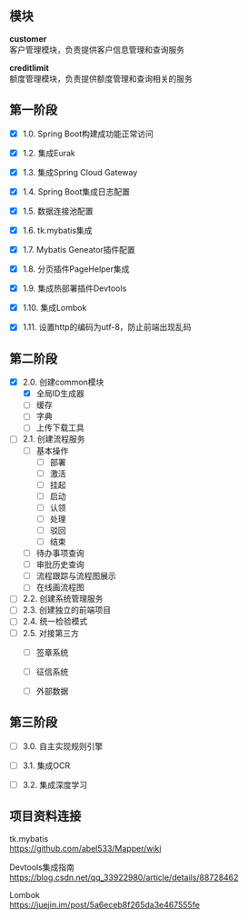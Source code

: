 
## 模块
**customer**       
客户管理模块，负责提供客户信息管理和查询服务

**creditlimit**     
额度管理模块，负责提供额度管理和查询相关的服务


## 第一阶段
- [x] 1.0. Spring Boot构建成功能正常访问
- [x] 1.2. 集成Eurak
- [x] 1.3. 集成Spring Cloud Gateway
- [x] 1.4. Spring Boot集成日志配置
- [x] 1.5. 数据连接池配置
- [x] 1.6. tk.mybatis集成
- [x] 1.7. Mybatis Geneator插件配置
- [x] 1.8. 分页插件PageHelper集成
- [x] 1.9. 集成热部署插件Devtools
- [x] 1.10. 集成Lombok
- [x] 1.11. 设置http的编码为utf-8，防止前端出现乱码


## 第二阶段
- [x] 2.0. 创建common模块
    - [x] 全局ID生成器
    - [ ] 缓存
    - [ ] 字典
    - [ ] 上传下载工具
- [ ] 2.1. 创建流程服务
    - [ ] 基本操作
        - [ ] 部署
        - [ ] 激活
        - [ ] 挂起
        - [ ] 启动
        - [ ] 认领
        - [ ] 处理
        - [ ] 驳回
        - [ ] 结束
    - [ ] 待办事项查询
    - [ ] 审批历史查询
    - [ ] 流程跟踪与流程图展示
    - [ ] 在线画流程图
- [ ] 2.2. 创建系统管理服务
- [ ] 2.3. 创建独立的前端项目
- [ ] 2.4. 统一检验模式
- [ ] 2.5. 对接第三方
    - [ ] 签章系统
    - [ ] 征信系统
    - [ ] 外部数据


## 第三阶段
- [ ] 3.0. 自主实现规则引擎
- [ ] 3.1. 集成OCR
- [ ] 3.2. 集成深度学习



## 项目资料连接
tk.mybatis  
https://github.com/abel533/Mapper/wiki

Devtools集成指南    
https://blog.csdn.net/qq_33922980/article/details/88728462      

Lombok      
https://juejin.im/post/5a6eceb8f265da3e467555fe